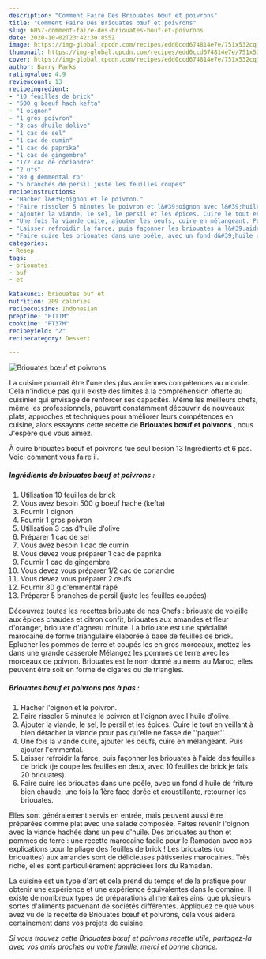```yaml
---
description: "Comment Faire Des Briouates bœuf et poivrons"
title: "Comment Faire Des Briouates bœuf et poivrons"
slug: 6057-comment-faire-des-briouates-bouf-et-poivrons
date: 2020-10-02T23:42:30.855Z
image: https://img-global.cpcdn.com/recipes/edd0ccd674814e7e/751x532cq70/briouates-boeuf-et-poivrons-photo-principale-de-la-recette.jpg
thumbnail: https://img-global.cpcdn.com/recipes/edd0ccd674814e7e/751x532cq70/briouates-boeuf-et-poivrons-photo-principale-de-la-recette.jpg
cover: https://img-global.cpcdn.com/recipes/edd0ccd674814e7e/751x532cq70/briouates-boeuf-et-poivrons-photo-principale-de-la-recette.jpg
author: Barry Parks
ratingvalue: 4.9
reviewcount: 13
recipeingredient:
- "10 feuilles de brick"
- "500 g boeuf hach kefta"
- "1 oignon"
- "1 gros poivron"
- "3 cas dhuile dolive"
- "1 cac de sel"
- "1 cac de cumin"
- "1 cac de paprika"
- "1 cac de gingembre"
- "1/2 cac de coriandre"
- "2 ufs"
- "80 g demmental rp"
- "5 branches de persil juste les feuilles coupes"
recipeinstructions:
- "Hacher l&#39;oignon et le poivron."
- "Faire rissoler 5 minutes le poivron et l&#39;oignon avec l&#39;huile d&#39;olive."
- "Ajouter la viande, le sel, le persil et les épices. Cuire le tout en veillant à bien détacher la viande pour pas qu&#39;elle ne fasse de &#39;&#39;paquet&#39;&#39;."
- "Une fois la viande cuite, ajouter les oeufs, cuire en mélangeant. Puis ajouter l&#39;emmental."
- "Laisser refroidir la farce, puis façonner les briouates à l&#39;aide des feuilles de brick (je coupe les feuilles en deux, avec 10 feuilles de brick je fais 20 briouates)."
- "Faire cuire les briouates dans une poêle, avec un fond d&#39;huile de friture bien chaude, une fois la 1ère face dorée et croustillante, retourner les briouates."
categories:
- Resep
tags:
- briouates
- buf
- et

katakunci: briouates buf et 
nutrition: 209 calories
recipecuisine: Indonesian
preptime: "PT11M"
cooktime: "PT37M"
recipeyield: "2"
recipecategory: Dessert

---
```



![Briouates bœuf et poivrons](https://img-global.cpcdn.com/recipes/edd0ccd674814e7e/751x532cq70/briouates-boeuf-et-poivrons-photo-principale-de-la-recette.jpg)

La cuisine pourrait être l'une des plus anciennes compétences au monde. Cela n'indique pas qu'il existe des limites à la compréhension offerte au cuisinier qui envisage de renforcer ses capacités. Même les meilleurs chefs, même les professionnels, peuvent constamment découvrir de nouveaux plats, approches et techniques pour améliorer leurs compétences en cuisine, alors essayons cette recette de <strong> Briouates bœuf et poivrons </strong>, nous J'espère que vous aimez.

<!--inarticleads1-->

À cuire briouates bœuf et poivrons tue seul besion 13 Ingrédients et 6 pas. Voici comment vous faire il.

##### Ingrédients de briouates bœuf et poivrons :

1. Utilisation 10 feuilles de brick
1. Vous avez besoin 500 g boeuf haché (kefta)
1. Fournir 1 oignon
1. Fournir 1 gros poivron
1. Utilisation 3 cas d&#39;huile d&#39;olive
1. Préparer 1 cac de sel
1. Vous avez besoin 1 cac de cumin
1. Vous devez vous préparer 1 cac de paprika
1. Fournir 1 cac de gingembre
1. Vous devez vous préparer 1/2 cac de coriandre
1. Vous devez vous préparer 2 œufs
1. Fournir 80 g d&#39;emmental râpé
1. Préparer 5 branches de persil (juste les feuilles coupées)


Découvrez toutes les recettes briouate de nos Chefs : briouate de volaille aux épices chaudes et citron confit, briouates aux amandes et fleur d&#39;oranger, briouate d&#39;agneau minute. La briouate est une spécialité marocaine de forme triangulaire élaborée à base de feuilles de brick. Eplucher les pommes de terre et coupés les en gros morceaux, mettez les dans une grande casserole Mélangez les pommes de terre avec les morceaux de poivron. Briouates est le nom donné au nems au Maroc, elles peuvent être soit en forme de cigares ou de triangles. 

<!--inarticleads2-->

##### Briouates bœuf et poivrons pas à pas :

1. Hacher l&#39;oignon et le poivron.
1. Faire rissoler 5 minutes le poivron et l&#39;oignon avec l&#39;huile d&#39;olive.
1. Ajouter la viande, le sel, le persil et les épices. Cuire le tout en veillant à bien détacher la viande pour pas qu&#39;elle ne fasse de &#39;&#39;paquet&#39;&#39;.
1. Une fois la viande cuite, ajouter les oeufs, cuire en mélangeant. Puis ajouter l&#39;emmental.
1. Laisser refroidir la farce, puis façonner les briouates à l&#39;aide des feuilles de brick (je coupe les feuilles en deux, avec 10 feuilles de brick je fais 20 briouates).
1. Faire cuire les briouates dans une poêle, avec un fond d&#39;huile de friture bien chaude, une fois la 1ère face dorée et croustillante, retourner les briouates.


Elles sont généralement servis en entrée, mais peuvent aussi être préparées comme plat avec une salade composée. Faites revenir l&#39;oignon avec la viande hachée dans un peu d&#39;huile. Des briouates au thon et pommes de terre : une recette marocaine facile pour le Ramadan avec nos explications pour le pliage des feuilles de brick ! Les briouates (ou briouattes) aux amandes sont de délicieuses pâtisseries marocaines. Très riche, elles sont particulièrement appréciées lors du Ramadan. 

<!--inarticleads1-->

<p>
La cuisine est un type d'art et cela prend du temps et de la pratique pour obtenir une expérience et une expérience équivalentes dans le domaine. Il existe de nombreux types de préparations alimentaires ainsi que plusieurs sortes d'aliments provenant de sociétés différentes. Appliquez ce que vous avez vu de la recette de Briouates bœuf et poivrons, cela vous aidera certainement dans vos projets de cuisine.
</p>

<p>
<i>Si vous trouvez cette Briouates bœuf et poivrons recette utile, partagez-la avec vos amis proches ou votre famille, merci et bonne chance.</i>
</p>
